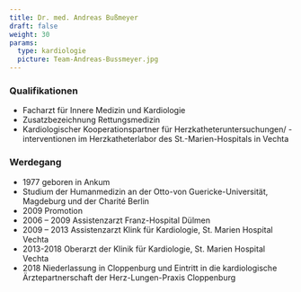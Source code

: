 ```yaml
---
title: Dr. med. Andreas Bußmeyer
draft: false
weight: 30
params:
  type: kardiologie
  picture: Team-Andreas-Bussmeyer.jpg
---
```

### Qualifikationen
- Facharzt für Innere Medizin und Kardiologie
- Zusatzbezeichnung Rettungsmedizin
- Kardiologischer Kooperationspartner für Herzkatheteruntersuchungen/ -interventionen im Herzkatheterlabor des St.-Marien-Hospitals in Vechta


### Werdegang
- 1977 geboren in Ankum
- Studium der Humanmedizin an der Otto-von Guericke-Universität, Magdeburg und der Charité Berlin
- 2009 Promotion
- 2006 – 2009 Assistenzarzt Franz-Hospital Dülmen
- 2009 – 2013 Assistenzarzt Klink für Kardiologie, St. Marien Hospital Vechta
- 2013-2018 Oberarzt der Klinik für Kardiologie, St. Marien Hospital Vechta
- 2018 Niederlassung in Cloppenburg und Eintritt in die kardiologische Ärztepartnerschaft der Herz-Lungen-Praxis Cloppenburg
